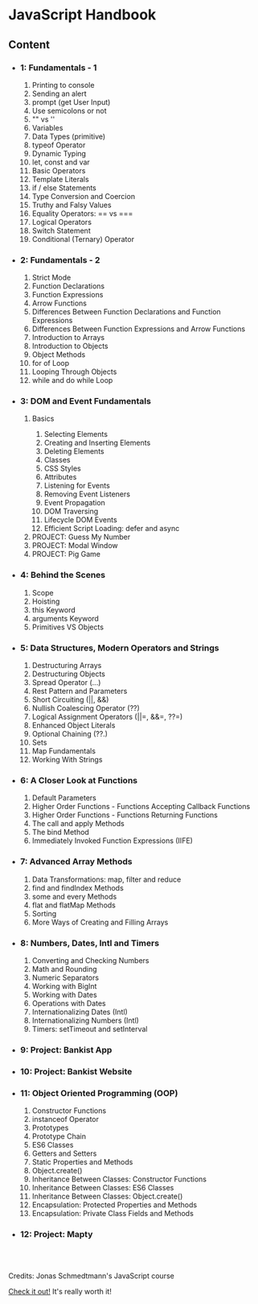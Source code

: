 <h1>JavaScript Handbook</h1>
<h2>Content</h2>
<ul>
    <li>
        <h3>1: Fundamentals - 1</h3>
        <ol>
            <li>Printing to console</li>
            <li>Sending an alert</li>
            <li>prompt (get User Input)</li>
            <li>Use semicolons or not</li>
            <li>"" vs ''</li>
            <li>Variables</li>
            <li>Data Types (primitive)</li>
            <li>typeof Operator</li>
            <li>Dynamic Typing</li>
            <li>let, const and var</li>
            <li>Basic Operators</li>
            <li>Template Literals</li>
            <li>if / else Statements</li>
            <li>Type Conversion and Coercion</li>
            <li>Truthy and Falsy Values</li>
            <li>Equality Operators: == vs ===</li>
            <li>Logical Operators</li>
            <li>Switch Statement</li>
            <li>Conditional (Ternary) Operator</li>
        </ol>
    </li>
    <li>
        <h3>2: Fundamentals - 2</h3>
        <ol>
            <li>Strict Mode</li>
            <li>Function Declarations</li>
            <li>Function Expressions</li>
            <li>Arrow Functions</li>
            <li>Differences Between Function Declarations and Function Expressions</li>
            <li>Differences Between Function Expressions and Arrow Functions</li>
            <li>Introduction to Arrays</li>
            <li>Introduction to Objects</li>
            <li>Object Methods</li>
            <li>for of Loop</li>
            <li>Looping Through Objects</li>
            <li>while and do while Loop</li>
        </ol>
    </li>
    <li>
        <h3>3: DOM and Event Fundamentals</h3>
        <ol>
            <li>
                <p>Basics</p>
                <ol>
                    <li>Selecting Elements</li>
                    <li>Creating and Inserting Elements</li>
                    <li>Deleting Elements</li>
                    <li>Classes</li>
                    <li>CSS Styles</li>
                    <li>Attributes</li>
                    <li>Listening for Events</li>
                    <li>Removing Event Listeners</li>
                    <li>Event Propagation</li>
                    <li>DOM Traversing</li>
                    <li>Lifecycle DOM Events</li>
                    <li>Efficient Script Loading: defer and async</li>
                </ol>
            </li>
            <li>PROJECT: Guess My Number</li>
            <li>PROJECT: Modal Window</li>
            <li>PROJECT: Pig Game</li>
        </ol>
    </li>
    <li>
        <h3>4: Behind the Scenes</h3>
        <ol>
            <li>Scope</li>
            <li>Hoisting</li>
            <li>this Keyword</li>
            <li>arguments Keyword</li>
            <li>Primitives VS Objects</li>
        </ol>
    </li>
    <li>
        <h3>5: Data Structures, Modern Operators and Strings</h3>
        <ol>
            <li>Destructuring Arrays</li>
            <li>Destructuring Objects</li>
            <li>Spread Operator (...)</li>
            <li>Rest Pattern and Parameters</li>
            <li>Short Circuiting (||, &&)</li>
            <li>Nullish Coalescing Operator (??)</li>
            <li>Logical Assignment Operators (||=, &&=, ??=)</li>
            <li>Enhanced Object Literals</li>
            <li>Optional Chaining (??.)</li>
            <li>Sets</li>
            <li>Map Fundamentals</li>
            <li>Working With Strings</li>
        </ol>
    </li>
    <li>
        <h3>6: A Closer Look at Functions</h3>
        <ol>
            <li>Default Parameters</li>
            <li>Higher Order Functions - Functions Accepting Callback Functions</li>
            <li>Higher Order Functions - Functions Returning Functions</li>
            <li>The call and apply Methods</li>
            <li>The bind Method</li>
            <li>Immediately Invoked Function Expressions (IIFE)</li>
        </ol>
    </li>
     <li>
        <h3>7: Advanced Array Methods</h3>
        <ol>
            <li>Data Transformations: map, filter and reduce</li>
            <li>find and findIndex Methods</li>
            <li>some and every Methods</li>
            <li>flat and flatMap Methods</li>
            <li>Sorting</li>
            <li>More Ways of Creating and Filling Arrays</li>
        </ol>
    </li>
     <li>
        <h3>8: Numbers, Dates, Intl and Timers</h3>
        <ol>
            <li>Converting and Checking Numbers</li>
            <li>Math and Rounding</li>
            <li>Numeric Separators</li>
            <li>Working with BigInt</li>
            <li>Working with Dates</li>
            <li>Operations with Dates</li>
            <li>Internationalizing Dates (Intl)</li>
            <li>Internationalizing Numbers (Intl)</li>
            <li>Timers: setTimeout and setInterval</li>
        </ol>
    </li>
    <li>
        <h3>9: Project: Bankist App</h3>
    </li>
    <li>
        <h3>10: Project: Bankist Website</h3>
    </li>
    <li>
        <h3>11: Object Oriented Programming (OOP)</h3>
        <ol>
            <li>Constructor Functions</li>
            <li>instanceof Operator</li>
            <li>Prototypes</li>
            <li>Prototype Chain</li>
            <li>ES6 Classes</li>
            <li>Getters and Setters</li>
            <li>Static Properties and Methods</li>
            <li>Object.create()</li>
            <li>Inheritance Between Classes: Constructor Functions</li>
            <li>Inheritance Between Classes: ES6 Classes</li>
            <li>Inheritance Between Classes: Object.create()</li>
            <li>Encapsulation: Protected Properties and Methods</li>
            <li>Encapsulation: Private Class Fields and Methods</li>
        </ol>
    </li>
    <li>
        <h3>12: Project: Mapty</h3>
    </li>
</ul>
<br>
<br>
<p>Credits: Jonas Schmedtmann's JavaScript course</p>

[Check it out!](https://www.udemy.com/course/the-complete-javascript-course/) It's really worth it!

